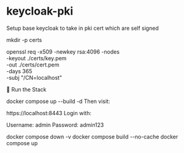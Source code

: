 # keycloak-pki
Setup base keycloak to take in pki cert which are self signed

mkdir -p certs

openssl req -x509 -newkey rsa:4096 -nodes \
  -keyout ./certs/key.pem \
  -out ./certs/cert.pem \
  -days 365 \
  -subj "/CN=localhost"


🚀 Run the Stack

docker compose up --build -d
Then visit:

https://localhost:8443
Login with:

Username: admin
Password: admin123


docker compose down -v
docker compose build --no-cache
docker compose up
